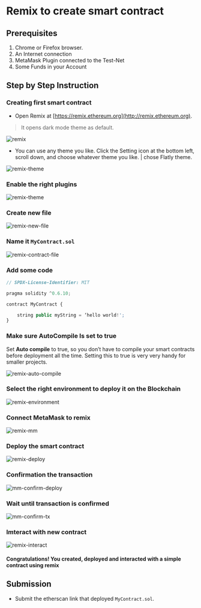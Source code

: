 # Remix to create smart contract

## Prerequisites
1. Chrome or Firefox browser.
2. An Internet connection
3. MetaMask Plugin connected to the Test-Net
4. Some Funds in your Account

## Step by Step Instruction

### Creating first smart contract

- Open Remix at [https://remix.ethereum.org](http://remix.ethereum.org).
> It opens dark mode theme as default.

![remix](./assets/images/image1.png)

- You can use any theme you like. Click the Setting icon at the bottom left, scroll down, and choose whatever theme you like. | chose Flatly theme.

![remix-theme](./assets/images/image2.png)

### Enable the right plugins

![remix-theme](./assets/images/image3.png)

### Create new file

![remix-new-file](./assets/images/image4.png)

### Name it `MyContract.sol`

![remix-contract-file](./assets/images/image5.png)

### Add some code

```js
// SPDX-License-Identifier: MIT

pragma solidity ^0.6.10;

contract MyContract {

    string public myString = ‘hello world!';
}
```

### Make sure AutoCompile Is set to true

Set **Auto compile** to true, so you don’t have to compile your smart contracts before deployment all the
time. Setting this to true is very very handy for smaller projects.

![remix-auto-compile](./assets/images/image6.png)

### Select the right environment to deploy it on the Blockchain

![remix-environment](./assets/images/image7.png)

### Connect MetaMask to remix

![remix-mm](./assets/images/image8.png)

### Deploy the smart contract

![remix-deploy](./assets/images/image9.png)

### Confirmation the transaction

![mm-confirm-deploy](./assets/images/image10.png)

### Wait until transaction is confirmed

![mm-confirm-tx](./assets/images/image11.png)

### Imteract with new contract

![remix-interact](./assets/images/image12.png)

#### Congratulations! You created, deployed and interacted with a simple contract using remix

## Submission

 - Submit the etherscan link that deployed `MyContract.sol`.